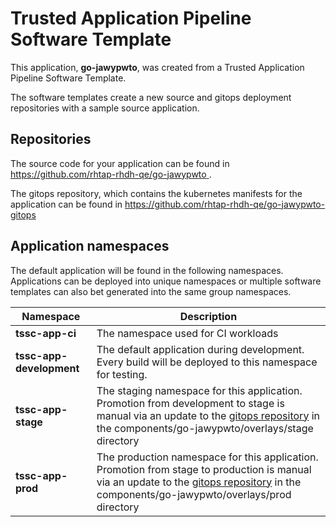 # Trusted Application Pipeline Software Template

This application, **go-jawypwto**, was created from a Trusted Application Pipeline Software Template.

The software templates create a new source and gitops deployment repositories with a sample source application. 

## Repositories

The source code for your application can be found in [https://github.com/rhtap-rhdh-qe/go-jawypwto ](https://github.com/rhtap-rhdh-qe/go-jawypwto ).
 
The gitops repository, which contains the kubernetes manifests for the application can be found in 
[https://github.com/rhtap-rhdh-qe/go-jawypwto-gitops ](https://github.com/rhtap-rhdh-qe/go-jawypwto-gitops ) 

## Application namespaces 

The default application will be found in the following namespaces. Applications can be deployed into unique namespaces or multiple software templates can also bet generated into the same group namespaces.  

|  Namespace   |  Description   |  
| -------- | -------- |
| **tssc-app-ci** | The namespace used for CI workloads |
| **tssc-app-development** | The default application during development. Every build will be deployed to this namespace for testing. |
| **tssc-app-stage** | The staging namespace for this application. Promotion from development to stage is manual via an update to the [gitops repository](https://github.com/rhtap-rhdh-qe/go-jawypwto-gitops ) in the components/go-jawypwto/overlays/stage directory |
| **tssc-app-prod** | The production namespace for this application. Promotion from stage to production is manual via an update to the [gitops repository](https://github.com/rhtap-rhdh-qe/go-jawypwto-gitops ) in the components/go-jawypwto/overlays/prod directory |